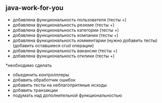 ## java-work-for-you

* добавлена функциональность пользователя (тесты +)
* добавлена функциональность резюме (тесты +)
* добавлена функциональность категории (тесты +)
* добавлена функциональность компании (тесты +)
* добавлена функциональность комментарии (нужно добавить тесты)(добавить оставшиеся crud операции)
* добавлена функциональность вакансии (тесты +)
* добавлена функциональность отклики (тесты +)

*необходимо сделать
- обьединить контролллеры
- добавить обработчик ошибок
- добавить тесты на неблагопритяные исходы
- добавить транзакции
- подумать над дополнительной функциональностью
